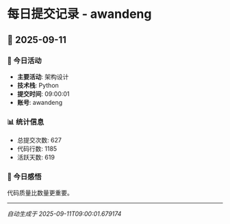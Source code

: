 # 每日提交记录 - awandeng

## 📅 2025-09-11

### 🎯 今日活动
- **主要活动**: 架构设计
- **技术栈**: Python
- **提交时间**: 09:00:01
- **账号**: awandeng

### 📊 统计信息
- 总提交次数: 627
- 代码行数: 1185
- 活跃天数: 619

### 💭 今日感悟
代码质量比数量更重要。

---
*自动生成于 2025-09-11T09:00:01.679174*
